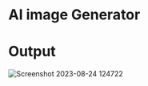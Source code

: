 # AI image Generator

# Output
![Screenshot 2023-08-24 124722](https://github.com/RohitRawat2001/AI_image_Generator/assets/89390966/a955eab7-90b0-4f81-af53-0449e48e08fa)
